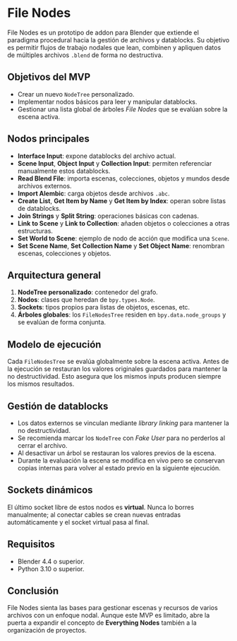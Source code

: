 # File Nodes

File Nodes es un prototipo de addon para Blender que extiende el paradigma procedural hacia la gestión de archivos y datablocks. Su objetivo es permitir flujos de trabajo nodales que lean, combinen y apliquen datos de múltiples archivos `.blend` de forma no destructiva.

## Objetivos del MVP
- Crear un nuevo `NodeTree` personalizado.
- Implementar nodos básicos para leer y manipular datablocks.
- Gestionar una lista global de árboles *File Nodes* que se evalúan sobre la escena activa.

## Nodos principales
- **Interface Input**: expone datablocks del archivo actual.
- **Scene Input**, **Object Input** y **Collection Input**: permiten referenciar manualmente estos datablocks.
- **Read Blend File**: importa escenas, colecciones, objetos y mundos desde archivos externos.
- **Import Alembic**: carga objetos desde archivos `.abc`.
- **Create List**, **Get Item by Name** y **Get Item by Index**: operan sobre listas de datablocks.
- **Join Strings** y **Split String**: operaciones básicas con cadenas.
- **Link to Scene** y **Link to Collection**: añaden objetos o colecciones a otras estructuras.
- **Set World to Scene**: ejemplo de nodo de acción que modifica una `Scene`.
- **Set Scene Name**, **Set Collection Name** y **Set Object Name**: renombran escenas, colecciones y objetos.

## Arquitectura general
1. **NodeTree personalizado**: contenedor del grafo.
2. **Nodos**: clases que heredan de `bpy.types.Node`.
3. **Sockets**: tipos propios para listas de objetos, escenas, etc.
4. **Árboles globales**: los `FileNodesTree` residen en `bpy.data.node_groups` y se evalúan de forma conjunta.

## Modelo de ejecución
Cada `FileNodesTree` se evalúa globalmente sobre la escena activa. Antes de la ejecución se restauran los valores originales guardados para mantener la no destructividad. Esto asegura que los mismos inputs producen siempre los mismos resultados.

## Gestión de datablocks
- Los datos externos se vinculan mediante *library linking* para mantener la no destructividad.
- Se recomienda marcar los `NodeTree` con *Fake User* para no perderlos al cerrar el archivo.
- Al desactivar un árbol se restauran los valores previos de la escena.
- Durante la evaluación la escena se modifica en vivo pero se conservan copias internas para volver al estado previo en la siguiente ejecución.

## Sockets dinámicos
El último socket libre de estos nodos es **virtual**. Nunca lo borres manualmente; al conectar cables se crean nuevas entradas automáticamente y el socket virtual pasa al final.

## Requisitos
- Blender 4.4 o superior.
- Python 3.10 o superior.

## Conclusión
File Nodes sienta las bases para gestionar escenas y recursos de varios archivos con un enfoque nodal. Aunque este MVP es limitado, abre la puerta a expandir el concepto de **Everything Nodes** también a la organización de proyectos.


